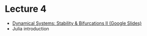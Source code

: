 # Lecture 4

* [Dynamical Systems: Stability & Bifurcations II (Google Slides)](https://docs.google.com/presentation/d/1Oj1fmpWNzdiEI7u2cuwUR-05Roj8zW4o3Rq6f71FmYs/edit?usp=sharing)
* Julia introduction 
